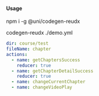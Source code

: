 #### Usage

npm i -g @uni/codegen-reudx

codegen-reudx ./demo.yml

```yml
dir: course/test
fileName: chapter
actions:
  - name: getChaptersSuccess
    reducer: true
  - name: getChapterDetailSuccess
    reducer: true
  - name: changeCurrentChapter
  - name: changeVideoPlay
```
